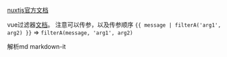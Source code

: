 [nuxtjs官方文档](https://www.nuxtjs.cn/guide/installation)


vue过滤器[文档](https://cn.vuejs.org/v2/guide/filters.html)。
  注意可以传参，以及传参顺序
  `{{ message | filterA('arg1', arg2) }}` =>  `filterA(message, 'arg1', arg2)`


解析md  markdown-it